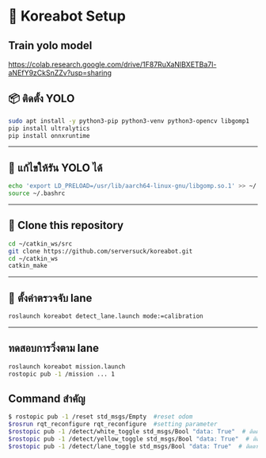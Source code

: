 # 🚀 Koreabot Setup
## Train yolo model
https://colab.research.google.com/drive/1F87RuXaNlBXETBa7l-aNEfY9zCkSnZZv?usp=sharing

## 📦 ติดตั้ง YOLO
```bash
sudo apt install -y python3-pip python3-venv python3-opencv libgomp1
pip install ultralytics
pip install onnxruntime
```

---

## 🔧 แก้ไขให้รัน YOLO ได้
```bash
echo 'export LD_PRELOAD=/usr/lib/aarch64-linux-gnu/libgomp.so.1' >> ~/.bashrc
source ~/.bashrc
```

---

## 🐢 Clone this repository
```bash
cd ~/catkin_ws/src
git clone https://github.com/serversuck/koreabot.git
cd ~/catkin_ws
catkin_make
```

---
## 🐢 ตั้งค่าตรวจจับ lane
```bash
roslaunch koreabot detect_lane.launch mode:=calibration
```

---
## ทดสอบการวิ่งตาม lane
```bash
roslaunch koreabot mission.launch
rostopic pub -1 /mission ... 1
```
## Command สำคัญ
```bash
$ rostopic pub -1 /reset std_msgs/Empty  #reset odom
$rosrun rqt_reconfigure rqt_reconfigure  #setting parameter
$rostopic pub -1 /detect/white_toggle std_msgs/Bool "data: True"  # ติดตามเส้นสีขาว
$rostopic pub -1 /detect/yellow_toggle std_msgs/Bool "data: True"  # ติดตามเส้นสีเหลือง
$rostopic pub -1 /detect/lane_toggle std_msgs/Bool "data: True"  # ติดตามเลน / false หยุดติดตามเลน



```
